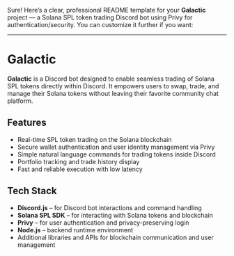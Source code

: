 Sure! Here’s a clear, professional README template for your **Galactic** project — a Solana SPL token trading Discord bot using Privy for authentication/security. You can customize it further if you want:

---

# Galactic

**Galactic** is a Discord bot designed to enable seamless trading of Solana SPL tokens directly within Discord. It empowers users to swap, trade, and manage their Solana tokens without leaving their favorite community chat platform.

## Features

* Real-time SPL token trading on the Solana blockchain
* Secure wallet authentication and user identity management via Privy
* Simple natural language commands for trading tokens inside Discord
* Portfolio tracking and trade history display
* Fast and reliable execution with low latency

## Tech Stack

* **Discord.js** – for Discord bot interactions and command handling
* **Solana SPL SDK** – for interacting with Solana tokens and blockchain
* **Privy** – for user authentication and privacy-preserving login
* **Node.js** – backend runtime environment
* Additional libraries and APIs for blockchain communication and user management
